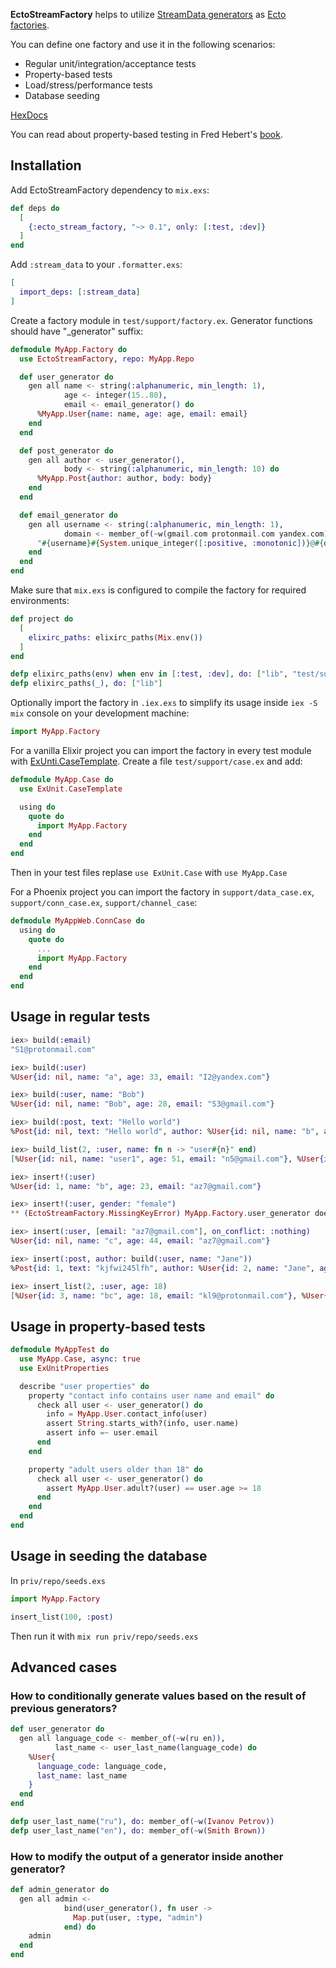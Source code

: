 **EctoStreamFactory** helps to utilize [StreamData generators](https://hexdocs.pm/stream_data/ExUnitProperties.html#gen/1)
as [Ecto factories](https://hexdocs.pm/ecto/test-factories.html).

You can define one factory and use it in the following scenarios:
* Regular unit/integration/acceptance tests
* Property-based tests
* Load/stress/performance tests
* Database seeding

[HexDocs](https://hexdocs.pm/ecto_stream_factory)

You can read about property-based testing in Fred Hebert's [book](https://pragprog.com/book/fhproper/property-based-testing-with-proper-erlang-and-elixir).

## Installation

Add EctoStreamFactory dependency to `mix.exs`:

```elixir
def deps do
  [
    {:ecto_stream_factory, "~> 0.1", only: [:test, :dev]}
  ]
end
```

Add `:stream_data` to your `.formatter.exs`:

```elixir
[
  import_deps: [:stream_data]
]
```

Create a factory module in `test/support/factory.ex`. Generator functions should have "_generator" suffix:

```elixir
defmodule MyApp.Factory do
  use EctoStreamFactory, repo: MyApp.Repo

  def user_generator do
    gen all name <- string(:alphanumeric, min_length: 1),
            age <- integer(15..80),
            email <- email_generator() do
      %MyApp.User{name: name, age: age, email: email}
    end
  end

  def post_generator do
    gen all author <- user_generator(),
            body <- string(:alphanumeric, min_length: 10) do
      %MyApp.Post{author: author, body: body}
    end
  end

  def email_generator do
    gen all username <- string(:alphanumeric, min_length: 1),
            domain <- member_of(~w(gmail.com protonmail.com yandex.com)) do
      "#{username}#{System.unique_integer([:positive, :monotonic])}@#{domain}"
    end
  end
end
```

Make sure that `mix.exs` is configured to compile the factory for required environments:

```elixir
def project do
  [
    elixirc_paths: elixirc_paths(Mix.env())
  ]
end

defp elixirc_paths(env) when env in [:test, :dev], do: ["lib", "test/support"]
defp elixirc_paths(_), do: ["lib"]
```

Optionally import the factory in `.iex.exs` to simplify its usage inside `iex -S mix` console on your development machine:

```elixir
import MyApp.Factory
```

For a vanilla Elixir project you can import the factory in every test module with [ExUnti.CaseTemplate](https://hexdocs.pm/ex_unit/ExUnit.CaseTemplate.html).
Create a file `test/support/case.ex` and add:
```elixir
defmodule MyApp.Case do
  use ExUnit.CaseTemplate

  using do
    quote do
      import MyApp.Factory
    end
  end
end
```
Then in your test files replase `use ExUnit.Case` with `use MyApp.Case`

For a Phoenix project you can import the factory in `support/data_case.ex`, `support/conn_case.ex`, `support/channel_case`:

```elixir
defmodule MyAppWeb.ConnCase do
  using do
    quote do
      ...
      import MyApp.Factory
    end
  end
end
```

## Usage in regular tests

```elixir
iex> build(:email)
"S1@protonmail.com"

iex> build(:user)
%User{id: nil, name: "a", age: 33, email: "I2@yandex.com"}

iex> build(:user, name: "Bob")
%User{id: nil, name: "Bob", age: 28, email: "S3@gmail.com"}

iex> build(:post, text: "Hello world")
%Post{id: nil, text: "Hello world", author: %User{id: nil, name: "b", age: 28, email: "l4@gmail.com"}}

iex> build_list(2, :user, name: fn n -> "user#{n}" end)
[%User{id: nil, name: "user1", age: 51, email: "n5@gmail.com"}, %User{id: nil, name: "user2", age: 40, email: "O6@yandex.com"}]

iex> insert!(:user)
%User{id: 1, name: "b", age: 23, email: "az7@gmail.com"}

iex> insert!(:user, gender: "female")
** (EctoStreamFactory.MissingKeyError) MyApp.Factory.user_generator does not generate :gender field.

iex> insert(:user, [email: "az7@gmail.com"], on_conflict: :nothing)
%User{id: nil, name: "c", age: 44, email: "az7@gmail.com"}

iex> insert(:post, author: build(:user, name: "Jane"))
%Post{id: 1, text: "kjfwi245lfh", author: %User{id: 2, name: "Jane", age: 34, email: "jhg8@yandex.com"}}

iex> insert_list(2, :user, age: 18)
[%User{id: 3, name: "bc", age: 18, email: "kl9@protonmail.com"}, %User{id: 4, name: "bd", age: 18, email: "hj10@yandex.com"}]
```

## Usage in property-based tests

```elixir
defmodule MyAppTest do
  use MyApp.Case, async: true
  use ExUnitProperties

  describe "user properties" do
    property "contact info contains user name and email" do
      check all user <- user_generator() do
        info = MyApp.User.contact_info(user) 
        assert String.starts_with?(info, user.name)
        assert info =~ user.email
      end
    end

    property "adult users older than 18" do
      check all user <- user_generator() do
        assert MyApp.User.adult?(user) == user.age >= 18
      end
    end
  end
end
```

## Usage in seeding the database

In `priv/repo/seeds.exs`

```elixir
import MyApp.Factory

insert_list(100, :post)
```
Then run it with `mix run priv/repo/seeds.exs`

## Advanced cases
### How to conditionally generate values based on the result of previous generators?

```elixir
def user_generator do
  gen all language_code <- member_of(~w(ru en)),
          last_name <- user_last_name(language_code) do
    %User{
      language_code: language_code,
      last_name: last_name
    }
  end
end

defp user_last_name("ru"), do: member_of(~w(Ivanov Petrov))
defp user_last_name("en"), do: member_of(~w(Smith Brown))
```

### How to modify the output of a generator inside another generator?

```elixir
def admin_generator do
  gen all admin <-
            bind(user_generator(), fn user ->
              Map.put(user, :type, "admin")
            end) do
    admin
  end
end
```
